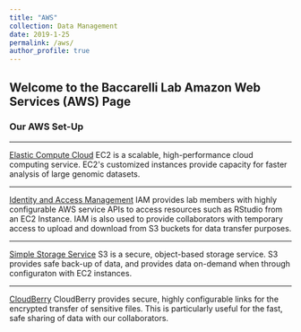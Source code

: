 ```yaml
---
title: "AWS"
collection: Data Management
date: 2019-1-25
permalink: /aws/
author_profile: true
---
```


## Welcome to the Baccarelli Lab Amazon Web Services (AWS) Page

### **Our AWS Set-Up**

--- 
[Elastic Compute Cloud](https://aws.amazon.com/ec2/) 
EC2 is a scalable, high-performance cloud computing service. EC2's customized instances provide capacity for faster analysis of large genomic datasets.

---
[Identity and Access Management](https://aws.amazon.com/iam/) 
IAM provides lab members with highly configurable AWS service APIs to access resources such as RStudio from an EC2 Instance. IAM is also used to provide collaborators with temporary access to upload and download from S3 buckets for data transfer purposes.

---
[Simple Storage Service](https://aws.amazon.com/s3/) 
S3 is a secure, object-based storage service. S3 provides safe back-up of data, and provides data on-demand when through configuraton with EC2 instances.

---
[CloudBerry](https://www.cloudberrylab.com/solutions/cloud-storage/amazon-s3.aspx)
CloudBerry provides secure, highly configurable links for the encrypted transfer of sensitive files. This is particularly useful for the fast, safe sharing of data with our collaborators.
